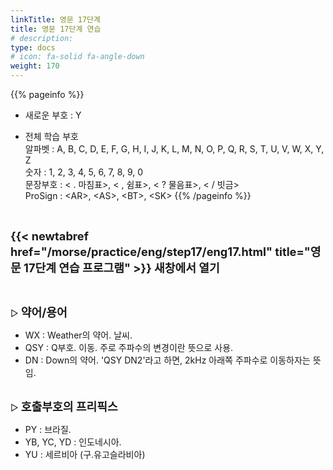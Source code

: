 ```yaml
---
linkTitle: 영문 17단계
title: 영문 17단계 연습
# description: 
type: docs
# icon: fa-solid fa-angle-down
weight: 170
---
```


{{% pageinfo %}}

* 새로운 부호 : Y

* 전체 학습 부호<br>
알파벳 : A, B, C, D, E, F, G, H, I, J, K, L, M, N, O, P, Q, R, S, T, U, V, W, X, Y, Z<br>
숫자 : 1, 2, 3, 4, 5, 6, 7, 8, 9, 0<br>
문장부호 : < . 마침표>, < , 쉼표>, < ? 물음표>, < / 빗금><br>
ProSign : &lt;AR&gt;, &lt;AS&gt;, &lt;BT&gt;, &lt;SK&gt;
{{% /pageinfo %}}

<br>

<b><span style="font-size:130%">{{< newtabref href="/morse/practice/eng/step17/eng17.html" title="영문 17단계 연습 프로그램" >}} 새창에서 열기</span></b>

<br>

▷ <b><span style="font-size:130%">약어/용어</span></b>
- WX : Weather의 약어. 날씨.
- QSY : Q부호. 이동. 주로 주파수의 변경이란 뜻으로 사용.
- DN : Down의 약어. 'QSY DN2'라고 하면, 2kHz 아래쪽 주파수로 이동하자는 뜻임.
 <br><br>

▷ <b><span style="font-size:130%">호출부호의 프리픽스</span></b>
- PY : 브라질.
- YB, YC, YD : 인도네시아.
- YU : 세르비아 (구.유고슬라비아)
